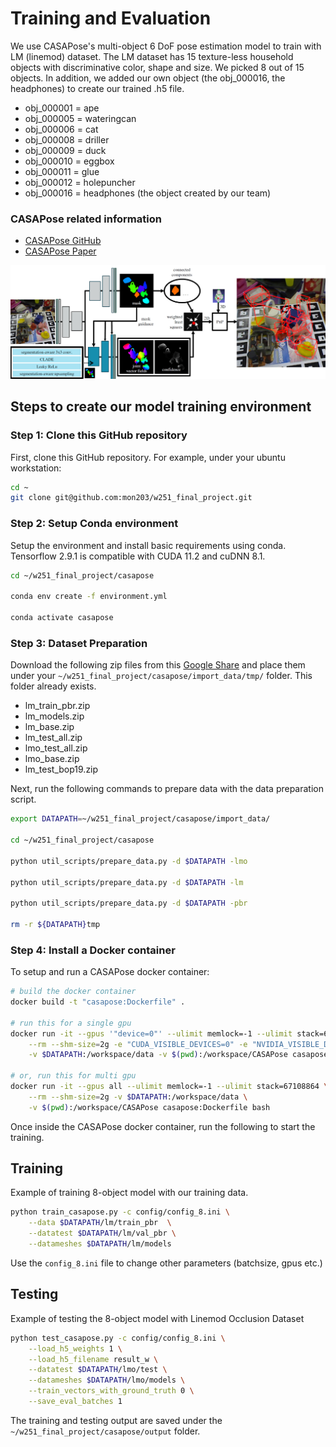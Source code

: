 # Training and Evaluation

We use CASAPose's multi-object 6 DoF pose estimation model to train with LM (linemod) dataset. The LM dataset has 15 texture-less household objects with discriminative color, shape and size. We picked 8 out of 15 objects. In addition, we added our own object (the obj_000016, the headphones) to create our trained .h5 file.

- obj_000001 = ape
- obj_000005 = wateringcan
- obj_000006 = cat
- obj_000008 = driller
- obj_000009 = duck
- obj_000010 = eggbox
- obj_000011 = glue
- obj_000012 = holepuncher
- obj_000016 = headphones (the object created by our team)

### CASAPose related information
- [CASAPose GitHub](https://github.com/fraunhoferhhi/casapose)
- [CASAPose Paper](https://iphome.hhi.de/gard/papers/bmvc2022_gard_hilsmann_eisert.pdf)

![alt text](data/images/teaser.jpg)

## Steps to create our model training environment

### Step 1: Clone this GitHub repository

First, clone this GitHub repository. For example, under your ubuntu workstation:

```bash
cd ~
git clone git@github.com:mon203/w251_final_project.git
```

### Step 2: Setup Conda environment
Setup the environment and install basic requirements using conda. Tensorflow 2.9.1 is compatible with CUDA 11.2 and cuDNN 8.1.

```bash
cd ~/w251_final_project/casapose

conda env create -f environment.yml

conda activate casapose
```

### Step 3: Dataset Preparation

Download the following zip files from this [Google Share](https://drive.google.com/drive/folders/1ydFg2CGQtmTwpokuEPQwajv1ChsSggJW?usp=sharing) and place them under your `~/w251_final_project/casapose/import_data/tmp/` folder. This folder already exists.
- lm_train_pbr.zip
- lm_models.zip
- lm_base.zip
- lm_test_all.zip
- lmo_test_all.zip
- lmo_base.zip
- lm_test_bop19.zip

Next, run the following commands to prepare data with the data preparation script.

```bash
export DATAPATH=~/w251_final_project/casapose/import_data/

cd ~/w251_final_project/casapose

python util_scripts/prepare_data.py -d $DATAPATH -lmo 

python util_scripts/prepare_data.py -d $DATAPATH -lm 

python util_scripts/prepare_data.py -d $DATAPATH -pbr

rm -r ${DATAPATH}tmp
```

### Step 4: Install a Docker container

To setup and run a CASAPose docker container:

```bash
# build the docker container
docker build -t "casapose:Dockerfile" .

# run this for a single gpu
docker run -it --gpus '"device=0"' --ulimit memlock=-1 --ulimit stack=67108864 \
    --rm --shm-size=2g -e "CUDA_VISIBLE_DEVICES=0" -e "NVIDIA_VISIBLE_DEVICES=0" \
    -v $DATAPATH:/workspace/data -v $(pwd):/workspace/CASAPose casapose:Dockerfile bash

# or, run this for multi gpu
docker run -it --gpus all --ulimit memlock=-1 --ulimit stack=67108864 \
    --rm --shm-size=2g -v $DATAPATH:/workspace/data \
    -v $(pwd):/workspace/CASAPose casapose:Dockerfile bash
```

Once inside the CASAPose docker container, run the following to start the training.

## Training

Example of training 8-object model with our training data.

```bash
python train_casapose.py -c config/config_8.ini \
    --data $DATAPATH/lm/train_pbr  \
    --datatest $DATAPATH/lm/val_pbr \
    --datameshes $DATAPATH/lm/models
```
Use the `config_8.ini` file to change other parameters (batchsize, gpus etc.)

## Testing

Example of testing the 8-object model with Linemod Occlusion Dataset

```bash
python test_casapose.py -c config/config_8.ini \
    --load_h5_weights 1 \
    --load_h5_filename result_w \
    --datatest $DATAPATH/lmo/test \
    --datameshes $DATAPATH/lmo/models \
    --train_vectors_with_ground_truth 0 \
    --save_eval_batches 1
```

The training and testing output are saved under the `~/w251_final_project/casapose/output` folder.
